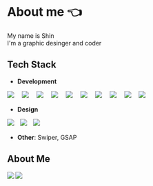# About me 👈
My name is Shin<br>
I'm a graphic desinger and coder

## Tech Stack
- **Development**<br>

![](https://skillicons.dev/icons?i=html)　 ![](https://skillicons.dev/icons?i=css)　 ![](https://skillicons.dev/icons?i=js)　 ![](https://skillicons.dev/icons?i=php)　 ![](https://skillicons.dev/icons?i=threejs)　 ![](https://skillicons.dev/icons?i=sass)　 ![](https://skillicons.dev/icons?i=tailwind)　 ![](https://skillicons.dev/icons?i=wordpress)　 ![](https://skillicons.dev/icons?i=nextjs)　 ![](https://skillicons.dev/icons?i=astro)

- **Design**<br>

![](https://skillicons.dev/icons?i=figma)　![](https://skillicons.dev/icons?i=ps)　![](https://skillicons.dev/icons?i=ai)

- **Other**: Swiper, GSAP

## About Me
<a href="https://github.com/anuraghazra/github-readme-stats">
  <img align="left" src="https://github-readme-stats.vercel.app/api?username=shin-coder&count_private=true&theme=github_dark" />
</a>
<a href="https://github.com/anuraghazra/github-readme-stats">
  <img align="left" src="https://github-readme-stats.vercel.app/api/top-langs/?username=shin-coder&layout=compact&theme=github_dark" />
</a>




<!--
**shin-coder/shin-coder** is a ✨ _special_ ✨ repository because its `README.md` (this file) appears on your GitHub profile.

Here are some ideas to get you started:

- 🔭 I’m currently working on ...
- 🌱 I’m currently learning ...
- 👯 I’m looking to collaborate on ...
- 🤔 I’m looking for help with ...
- 💬 Ask me about ...
- 📫 How to reach me: ...
- 😄 Pronouns: ...
- ⚡ Fun fact: ...
-->
